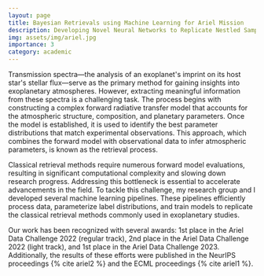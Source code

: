 ```yaml
---
layout: page
title: Bayesian Retrievals using Machine Learning for Ariel Mission
description: Developing Novel Neural Networks to Replicate Nestled Sampling for Bayesian Exoplanet Atmospheric Retrievals 
img: assets/img/ariel.jpg
importance: 3
category: academic
---
```


Transmission spectra—the analysis of an exoplanet's imprint on its host star's stellar flux—serve as the primary method for gaining insights into exoplanetary atmospheres. However, extracting meaningful information from these spectra is a challenging task. The process begins with constructing a complex forward radiative transfer model that accounts for the atmospheric structure, composition, and planetary parameters. Once the model is established, it is used to identify the best parameter distributions that match experimental observations. This approach, which combines the forward model with observational data to infer atmospheric parameters, is known as the retrieval process.

Classical retrieval methods require numerous forward model evaluations, resulting in significant computational complexity and slowing down research progress. Addressing this bottleneck is essential to accelerate advancements in the field. To tackle this challenge, my research group and I developed several machine learning pipelines. These pipelines efficiently process data, parameterize label distributions, and train models to replicate the classical retrieval methods commonly used in exoplanetary studies.

Our work has been recognized with several awards: 1st place in the Ariel Data Challenge 2022 (regular track), 2nd place in the Ariel Data Challenge 2022 (light track), and 1st place in the Ariel Data Challenge 2023. Additionally, the results of these efforts were published in the NeurIPS proceedings {% cite ariel2 %} and the ECML proceedings {% cite ariel1 %}.
